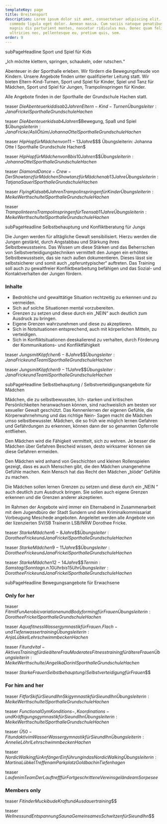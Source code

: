 ```yaml
---
templateKey: page
title: Breitensport
description: Lorem ipsum dolor sit amet, consectetuer adipiscing elit. Aenean
  commodo ligula eget dolor. Aenean massa. Cum sociis natoque penatibus et
  magnis dis parturient montes, nascetur ridiculus mus. Donec quam felis,
  ultricies nec, pellentesque eu, pretium quis, sem.
order: 9
---
```

subPageHeadline Sport und Spiel für Kids

„Ich möchte klettern, springen, schaukeln, oder rutschen.“

Abenteuer in der Sporthalle erleben. Wir fördern die Bewegungsfreude von Kindern. Unsere Angebote finden unter qualifizierter Leitung statt. Wir bieten Eltern-Kind-Turnen, Sport und Spiel für Kinder, Spiel und Tanz für Mädchen, Sport und Spiel für Jungen, Trampolinspringen für Kinder.

Alle Angebote finden in der Sporthalle der Grundschule Hachen statt.

teaser $Die Abenteuerkiddis ab 2 Jahren$$Eltern-Kind-Turnen$$Übungsleiter: Jana Fricke I Sporthalle Grundschule Hachen$

teaser $Die Abenteuerkids ab 4 Jahren$$Bewegung, Spaß und Spiel $$Übungsleiterin: Jana Fricke / Asli Ötüm / Johanna Otte I Sporthalle Grundschule Hachen$

teaser $Hip Hop für Mädchen von 11-13 Jahre$$$$ Übungsleiterin: Johanna Otte I Sporthalle Grundschule Hachen$

teaser $Hip Hop für Mädchen von 8 bis 10 Jahren$$$$Übungsleiterin: Johanna Otte I Sporthalle Grundschule Hachen$

teaser $Diamond Dance-Crew - Der Showtanz für Mädchen$$Showtanz für Mädchen ab 13 Jahre$$Übungsleiterin: Tatjana Sauer I Sporthalle Grundschule Hachen$

teaser $Flying Kids ab 6 Jahren$$Trampolinspringen für Kinder$$Übungsleiterin: Meike Werthschulte I Sporthalle Grundschule Hachen$

teaser $Trampolinteens$$Trampolinspringen für Teens ab 11 Jahre$$Übungsleiterin: Meike Werthschulte I Sporthalle Grundschule Hachen$

subPageHeadline Selbstbehauptung und Konfliktberatung für Jungs

Die Jungen werden für alltägliche Gewalt sensibilisiert. Hierzu werden die Jungen gestärkt, durch Angstabbau und Stärkung ihres Selbstbewusstseins. Das Wissen um diese Stärken und das Beherrschen von Selbstverteidigungstechniken vermittelt den Jungen ein erhöhtes Selbstbewusstsein, das sie nach außen dokumentieren. Dieses lässt sie selbstsicherer und somit auch „opferuntypischer“ auftreten. Das Training soll auch zu gewaltfreier Konfliktbearbeitung befähigen und das Sozial- und Kontaktverhalten der Jungen fördern.

### Inhalte

* Bedrohliche und gewalttätige Situation rechtzeitig zu erkennen und zu vermeiden.
* Sich auf solche Situationen mental vorzubereiten.
* Grenzen zu setzen und diese durch ein „NEIN“ auch deutlich zum Ausdruck zu bringen.
* Eigene Grenzen wahrzunehmen und diese zu akzeptieren.
* Sich in Notsituationen entsprechend, auch mit körperlichen Mitteln, zu verteidigen.
* Sich in Konfliktsituationen deeskalierend zu verhalten, durch Förderung der Kommunikations- und Konfliktfähigkeit

teaser $Jungs mit Köpfchen 6 - 8 Jahre$$$$Übungsleiter: Jana Fricke und Team I Sporthalle Grundschule Hachen$

teaser $Jungs mit Köpfchen 9 - 11 Jahre$$$$Übungsleiter: Jana Fricke und Team I Sporthalle Grundschule Hachen$

subPageHeadline Selbstbehauptung / Selbstverteidigungsangebote für Mädchen

Mädchen, die zu selbstbewussten, Ich- starken und kritischen Persönlichkeiten heranwachsen können, sind nachweislich am besten vor sexueller Gewalt geschützt. Das Kennenlernen der eigenen Gefühle, die Körperwahrnehmung und das richtige Nein- Sagen macht die Mädchen umso selbstbewusster. Mädchen, die so früh wie möglich lernen Gefahren und Gefährdungen zu erkennen, können dann der so genannten Opferrolle entfliehen.

Den Mädchen wird die Fähigkeit vermittelt, sich zu wehren. Je besser die Mädchen über Gefahren Bescheid wissen, desto wirksamer können sie diese Gefahren ermeiden.

Den Mädchen wird anhand von Geschichten und kleinen Rollenspielen gezeigt, dass es auch Menschen gibt, die den Mädchen unangenehme Gefühle machen. Kein Mensch hat das Recht den Mädchen „blöde“ Gefühle zu machen.

Die Mädchen sollen lernen Grenzen zu setzen und diese durch ein „NEIN “ auch deutlich zum Ausdruck bringen. Sie sollen auch eigene Grenzen erkennen und die Grenzen anderer akzeptieren.

Im Rahmen der Angebote wird immer ein Elternabend in Zusammenarbeit mit dem Jugendbüro der Stadt Sundern und dem Kriminalkommissariat Vorbeugung Meschede angeboten. Angeleitet werden alle Angebote von der lizenzierten SV/SB Trainerin LSB/NRW Dorothee Fricke.

teaser $Starke Mädchen 6 - 8 Jahre$$$$Übungsleiter: Dorothee Fricke und Jana Fricke I Sporthalle Grundschule Hachen$

teaser $Starke Mädchen 9 - 11 Jahre$$$$Übungsleiter: Dorothee Fricke und Jana Fricke I Sporthalle Grundschule Hachen$

teaser $Starke Mädchen 12 - 14 Jahre$$$$Termin: Samstag/Sonntag n.n. 10 Uhr bis 15 Uhr Übungsleiter: Dorothee Fricke und Jana Fricke I Sporthalle Grundschule Hachen$

subPageHeadline Bewegungsangebote für Erwachsene

### Only for her

teaser $Fit mit Fun$$Aerobicvariationen und Bodyforming für Frauen$$Übungsleiterin: Dorothee Fricke I Sporthalle Grundschule Hachen$

teaser $Aquafitness$$Wassergymnastik für Frauen. Flach- und Tiefenwassertraining$$Übungsleiterin: Anja Lübke I Lehrschwimmbecken Hachen$

teaser $Fit und vital - Aktives Training für die ältere Frau$$Moderates Fitnesstraining für ältere Frauen$$Übungsleiterin: Meike Werthschulte / Angelika Dorin I Sporthalle Grundschule Hachen$

teaser $Starke Frauen$$Selbstbehauptung/Selbstverteidigung für Frauen$$$

### For him and her

teaser $Fit for Ski für Sie und Ihn$$Skigymnastik für Sie und Ihn$$Übungsleiterin: Meike Werthschulte I Sporthalle Grundschule Hachen$

teaser $Functional Gym$$Konditions-, Koordinations- und Kräftigungsgymnastik für Sie und Ihn$$Übungsleiterin: Meike Werthschulte I Sporthalle Grundschule Hachen$

teaser $Ü50-Fit und aktiv im Wasser$$Wassergymnastik für Sie und Ihn$$Übungsleiterin: Annelie Löhr I Lehrschwimmbecken Hachen$

teaser $Nordic Walking für Anfänger$$Einführung in das Nordic Walking$$Übungsleiterin: Martina Lübke I Treffen am Parkplatz Goldbach in Tiefenhagen$

teaser $Laufen im Team$$Der Lauftreff für Fortgeschrittene$$Vereinsgelände am Sorpesee$

### Members only

teaser $Fit in der Muckibude$$Kraft und Ausdauertraining$$$

teaser $Wellness und Entspannung Sauna$$Gemeinsames Schwitzen für Sie und Ihn$$$